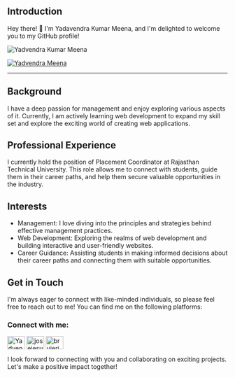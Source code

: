 ## Introduction
Hey there! 👋 I'm Yadavendra Kumar Meena, and I'm delighted to welcome you to my GitHub profile! 
<p align="left"> 
  <img
        src="https://komarev.com/ghpvc/?username=yadvendrameena033&label=Profile%20views&color=0e75b6&style=flat"
        alt="Yadvendra Kumar Meena" /> </p>

<p align="left"> <a href="https://github.com/ryo-ma/github-profile-trophy"><img
            src="https://github-profile-trophy.vercel.app/?username=yadvendrameena033" alt="Yadvendra Meena" /></a> </p>


---


## Background
I have a deep passion for management and enjoy exploring various aspects of it. Currently, I am actively learning web development to expand my skill set and explore the exciting world of creating web applications.

## Professional Experience
I currently hold the position of Placement Coordinator at Rajasthan Technical University. This role allows me to connect with students, guide them in their career paths, and help them secure valuable opportunities in the industry.

## Interests
- Management: I love diving into the principles and strategies behind effective management practices.
- Web Development: Exploring the realms of web development and building interactive and user-friendly websites.
- Career Guidance: Assisting students in making informed decisions about their career paths and connecting them with suitable opportunities.

## Get in Touch
I'm always eager to connect with like-minded individuals, so please feel free to reach out to me! You can find me on the following platforms:

<h3 align="left">Connect with me:</h3>
<p align="left">
    <a href="https://twitter.com/the_yadvendra" target="blank"><img align="center"
            src="https://raw.githubusercontent.com/rahuldkjain/github-profile-readme-generator/master/src/images/icons/Social/twitter.svg"
            alt="Yadvendra Kumar Meena" height="30" width="40" /></a>
    <a href="https://www.linkedin.com/in/yadvendra-kumar-meena-047347192/" target="blank"><img align="center"
            src="https://raw.githubusercontent.com/rahuldkjain/github-profile-readme-generator/master/src/images/icons/Social/linked-in-alt.svg"
            alt="josejesusguzman" height="30" width="40" /></a>
    <a href="https://www.instagram.com/the_yadvendra" target="blank"><img align="center"
            src="https://raw.githubusercontent.com/rahuldkjain/github-profile-readme-generator/master/src/images/icons/Social/instagram.svg"
            alt="brujeriatech" height="30" width="40" /></a>

I look forward to connecting with you and collaborating on exciting projects. Let's make a positive impact together!
